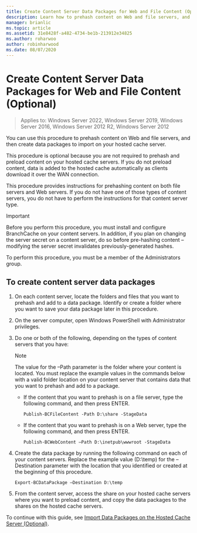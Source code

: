 ```yaml
---
title: Create Content Server Data Packages for Web and File Content (Optional)
description: Learn how to prehash content on Web and file servers, and then create data packages to import on your hosted cache server.
manager: brianlic
ms.topic: article
ms.assetid: 31e8428f-a482-4734-be1b-213912e34825
ms.author: roharwoo
author: robinharwood
ms.date: 08/07/2020
---
```


# Create Content Server Data Packages for Web and File Content (Optional)

>Applies to: Windows Server 2022, Windows Server 2019, Windows Server 2016, Windows Server 2012 R2, Windows Server 2012

You can use this procedure to prehash content on Web and file servers, and then create data packages to import on your hosted cache server.

This procedure is optional because you are not required to prehash and preload content on your hosted cache servers. If you do not preload content, data is added to the hosted cache automatically as clients download it over the WAN connection.

This procedure provides instructions for prehashing content on both file servers and Web servers. If you do not have one of those types of content servers, you do not have to perform the instructions for that content server type.

>[!IMPORTANT]
>Before you perform this procedure, you must install and configure BranchCache on your content servers. In addition, if you plan on changing the server secret on a content server, do so before pre\-hashing content – modifying the server secret invalidates previously\-generated hashes.

To perform this procedure, you must be a member of the Administrators group.

## To create content server data packages

1. On each content server, locate the folders and files that you want to prehash and add to a data package. Identify or create a folder where you want to save your data package later in this procedure.

2. On the server computer, open Windows PowerShell with Administrator privileges.

3. Do one or both of the following, depending on the types of content servers that you have:

    > [!NOTE]
    > The value for the –Path parameter is the folder where your content is located. You must replace the example values in the commands below with a valid folder location on your content server that contains data that you want to prehash and add to a package.

    - If the content that you want to prehash is on a file server, type the following command, and then press ENTER.

        ```
        Publish-BCFileContent -Path D:\share -StageData
        ```

    -   If the content that you want to prehash is on a Web server, type the following command, and then press ENTER.

        ```
        Publish-BCWebContent –Path D:\inetpub\wwwroot -StageData
        ```

4. Create the data package by running the following command on each of your content servers. Replace the example value \(D:\\temp\) for the –Destination parameter with the location that you identified or created at the beginning of this procedure.

    ```
    Export-BCDataPackage –Destination D:\temp
    ```

5. From the content server, access the share on your hosted cache servers where you want to preload content, and copy the data packages to the shares on the hosted cache servers.

To continue with this guide, see [Import Data Packages on the Hosted Cache Server &#40;Optional&#41;](9-Bc-Import-Data.md).

